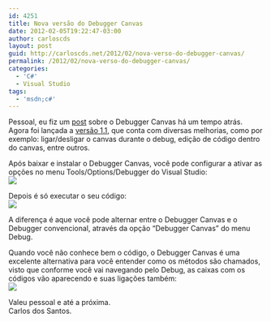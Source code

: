 ```yaml
---
id: 4251
title: Nova versão do Debugger Canvas
date: 2012-02-05T19:22:47-03:00
author: carloscds
layout: post
guid: http://carloscds.net/2012/02/nova-verso-do-debugger-canvas/
permalink: /2012/02/nova-verso-do-debugger-canvas/
categories:
  - 'C#'
  - Visual Studio
tags:
  - 'msdn;c#'
---
```

Pessoal, eu fiz um [post](http://carloscds.net/2011/06/visual-studio-debugger-canvas) sobre o Debugger Canvas há um tempo atrás. Agora foi lançada a [versão 1.1](http://msdn.microsoft.com/en-us/devlabs/debuggercanvas), que conta com diversas melhorias, como por exemplo: ligar/desligar o canvas durante o debug, edição de código dentro do canvas, entre outros.

Após baixar e instalar o Debugger Canvas, você pode configurar a ativar as opções no menu Tools/Options/Debugger do Visual Studio:  
![]( wp-content/uploads/2012/02/image.png)

Depois é só executar o seu código:  
![]( wp-content/uploads/2012/02/image1.png)

A diferença é aque você pode alternar entre o Debugger Canvas e o Debugger convencional, através da opção “Debugger Canvas” do menu Debug.

Quando você não conhece bem o código, o Debugger Canvas é uma excelente alternativa para você entender como os métodos são chamados, visto que conforme você vai navegando pelo Debug, as caixas com os códigos vão aparecendo e suas ligações também:  
![]( wp-content/uploads/2012/02/image2.png)

Valeu pessoal e até a próxima.  
Carlos dos Santos.